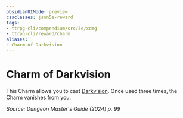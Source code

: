 ```yaml
---
obsidianUIMode: preview
cssclasses: json5e-reward
tags:
- ttrpg-cli/compendium/src/5e/xdmg
- ttrpg-cli/reward/charm
aliases:
- Charm of Darkvision
---
```

# Charm of Darkvision

This Charm allows you to cast [Darkvision](Інструменти%20ДМ/CLI/spells/darkvision-xphb.md). Once used three times, the Charm vanishes from you.

*Source: Dungeon Master's Guide (2024) p. 99*